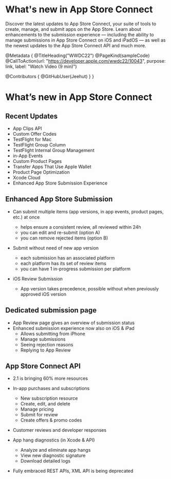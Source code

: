 # What's new in App Store Connect

Discover the latest updates to App Store Connect, your suite of tools to create, manage, and submit apps on the App Store. Learn about enhancements to the submission experience — including the ability to manage submissions in App Store Connect on iOS and iPadOS — as well as the newest updates to the App Store Connect API and much more.

@Metadata {
   @TitleHeading("WWDC22")
   @PageKind(sampleCode)
   @CallToAction(url: "https://developer.apple.com/wwdc22/10043", purpose: link, label: "Watch Video (9 min)")

   @Contributors {
      @GitHubUser(Jeehut)
   }
}



# What’s new in App Store Connect

## Recent Updates

- App Clips API
- Custom Offer Codes
- TestFlight for Mac
- TestFlight Group Column
- TestFlight Internal Group Management
- in-App Events
- Custom Product Pages
- Transfer Apps That Use Apple Wallet
- Product Page Optimization
- Xcode Cloud
- Enhanced App Store Submission Experience

## Enhanced App Store Submission

- Can submit multiple items (app versions, in app events, product pages, etc.) at once
  - helps ensure a consistent review, all reviewed within 24h
  - you can edit and re-submit (option A)
  - you can remove rejected items (option B)

- Submit without need of new app version
  - each submission has an associated platform
  - each platform has its set of review items
  - you can have 1 in-progress submission per platform

- iOS Review Submission
  - App version takes precedence, possible without when previously approved iOS version

## Dedicated submission page

- App Review page gives an overview of submission status
- Enhanced submission experience now also on iOS & iPad
    - Allows submitting from iPhone
    - Manage submissions
    - Seeing rejection reasons
    - Replying to App Review

## App Store Connect API

- 2.1 is bringing 60% more resources
- In-app purchases and subscriptions
    - New subscription resource
    - Create, edit, and delete
    - Manage pricing
    - Submit for review
    - Create offers & promo codes

- Customer reviews and developer responses
- App hang diagnostics (in Xcode & API)
    - Analyze and eliminate app hangs
    - View new diagnostic signature
    - Download detailed logs

- Fully embraced REST APIs, XML API is being deprecated
